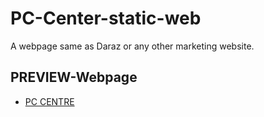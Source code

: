 # PC-Center-static-web
A webpage same as Daraz or any other marketing website.

## PREVIEW-Webpage
* [PC CENTRE](https://pc-centre.firebaseapp.com/index.html)
